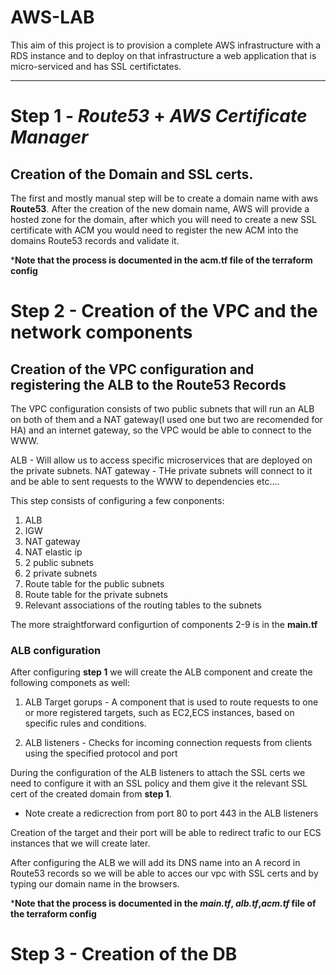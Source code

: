 # AWS-LAB
This aim of this project is to provision a complete AWS infrastructure with a RDS instance and to deploy on that infrastructure  a web application that is micro-serviced and has SSL certifictates.
______________________________
# Step 1 - *Route53* + *AWS Certificate Manager*
## Creation of the Domain and SSL certs.

The first and mostly manual step will be to create a domain name with aws **Route53**.
After the creation of the new domain name, AWS will provide a hosted zone for the domain, after which you will need to create a new SSL certificate with ACM you would need to register the new ACM into the domains Route53 records and validate it.

***Note that the process is documented in the **acm.tf** file of the terraform config**

# Step 2 - Creation of the VPC and the network components
## Creation of the VPC configuration and registering the ALB to the Route53 Records

The VPC configuration consists of two public subnets that will run an ALB on both of them and a NAT gateway(I used one but two are recomended for HA) and an internet gateway, so the VPC would be able to connect to the WWW.

ALB - Will allow us to access specific microservices that are deployed on the private subnets.
NAT gateway - THe private subnets will connect to it and be able to sent requests to the WWW to dependencies etc....

This step consists of configuring a few conponents:

1. ALB
2. IGW 
3. NAT gateway
4. NAT elastic ip
5. 2 public subnets
6. 2 private subnets
7. Route table for the public subnets
8. Route table for the private subnets
9. Relevant associations of the routing tables to the subnets

The more straightforward configurtion of components 2-9 is in the **main.tf**

### ALB configuration
After configuring **step 1** we will create the ALB component and create the following componets as well:

1. ALB Target gorups - A component that is used to route requests to one or more registered targets, such as EC2,ECS instances, based on specific rules and conditions. 

2. ALB listeners - Checks for incoming connection requests from clients using the specified protocol and port

During the configuration of the ALB listeners to attach the SSL certs we need to configure it with an SSL policy and them give it the relevant SSL cert of the created domain from **step 1**.

* Note create a redicrection from port 80 to port 443 in the ALB listeners

Creation of the target and their port will be able to redirect trafic to our ECS instances that we will create later.

After configuring the ALB we will add its DNS name into an A record in Route53 records so we will be able to acces our vpc with SSL certs and by typing our domain name in the browsers.

***Note that the process is documented in the *main.tf*, *alb.tf*,*acm.tf* file of the terraform config**

# Step 3 - Creation of the DB
